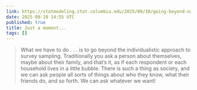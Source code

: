 ```yaml
---
link: https://statmodeling.stat.columbia.edu/2025/09/10/going-beyond-naive-individualistic-models-of-social-science/
date: 2025-09-10 14:55 UTC
published: true
title: Just a moment...
tags: []
---
```


> What we have to do . . . is to go beyond the individualistic approach to survey sampling. Traditionally you ask a person about themselves, maybe about their family, and that’s it, as if each respondent or each household lives in a little bubble. There is such a thing as society, and we can ask people all sorts of things about who they know, what their friends do, and so forth. We can ask whatever we want!
